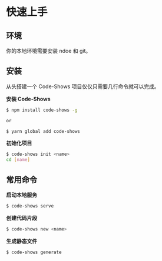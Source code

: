 # 快速上手

## 环境
你的本地环境需要安装 ndoe 和 git。

## 安装
从头搭建一个 Code-Shows 项目仅仅只需要几行命令就可以完成。

**安装 Code-Shows**
``` bash
$ npm install code-shows -g

or

$ yarn global add code-shows
```

**初始化项目**
``` bash
$ code-shows init <name>
cd [name]
```

## 常用命令

**启动本地服务**
``` bash
$ code-shows serve
```

**创建代码片段**
``` bash
$ code-shows new <name>
```

**生成静态文件**
``` bash
$ code-shows generate
```

